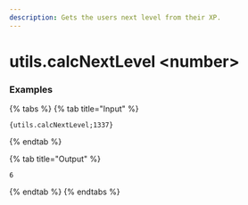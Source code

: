 ```yaml
---
description: Gets the users next level from their XP.
---
```


# utils.calcNextLevel <number\>

### Examples

{% tabs %}
{% tab title="Input" %}

```text
{utils.calcNextLevel;1337}
```

{% endtab %}

{% tab title="Output" %}

```text
6
```

{% endtab %}
{% endtabs %}

